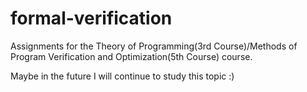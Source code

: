 # formal-verification
Assignments for the Theory of Programming(3rd Course)/Methods of Program Verification and Optimization(5th Course) course.

Maybe in the future I will continue to study this topic :)
